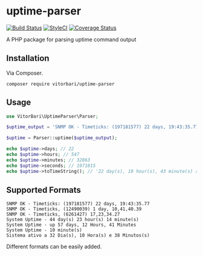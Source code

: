 # uptime-parser

[![Build Status](https://travis-ci.org/vitorbari/uptime-parser.svg?branch=master)](https://travis-ci.org/vitorbari/uptime-parser)
[![StyleCI](https://styleci.io/repos/64677269/shield)](https://styleci.io/repos/64677269)
[![Coverage Status](https://coveralls.io/repos/github/vitorbari/uptime-parser/badge.svg?branch=master)](https://coveralls.io/github/vitorbari/uptime-parser?branch=master)

A PHP package for parsing uptime command output

## Installation

Via Composer.

```
composer require vitorbari/uptime-parser
```

## Usage


```php
use VitorBari\UptimeParser\Parser;

$uptime_output = 'SNMP OK - Timeticks: (197181577) 22 days, 19:43:35.77';

$uptime = Parser::uptime($uptime_output);

echo $uptime->days; // 22
echo $uptime->hours; // 547
echo $uptime->minutes; // 32863
echo $uptime->seconds; // 1971815
echo $uptime->toTimeString(); // '22 day(s), 19 hour(s), 43 minute(s) and 35 second(s)'

```


## Supported Formats


```
SNMP OK - Timeticks: (197181577) 22 days, 19:43:35.77
SNMP OK - Timeticks, (12490039) 1 day, 10,41,40.39
SNMP OK - Timeticks, (6261427) 17,23,34.27
System Uptime - 44 day(s) 23 hour(s) 14 minute(s)
System Uptime - up 57 days, 12 Hours, 41 Minutes
System Uptime - 10 minute(s)
Sistema ativo a 32 Dia(s), 10 Hora(s) e 38 Minutos(s)
```

Different formats can be easily added.